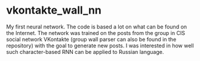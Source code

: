 # vkontakte_wall_nn
My first neural network. The code is based a lot on what can be found on the Internet. The network was trained on the posts from the group in CIS social network VKontakte (group wall parser can also be found in the repository) with the goal to generate new posts. I was interested in how well such character-based RNN can be applied to Russian language.
